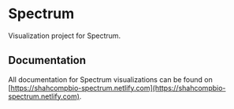# Spectrum

Visualization project for Spectrum.

## Documentation

All documentation for Spectrum visualizations can be found on [https://shahcompbio-spectrum.netlify.com](https://shahcompbio-spectrum.netlify.com).
